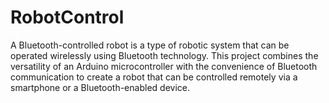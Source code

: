 # RobotControl
A Bluetooth-controlled robot is a type of robotic system that can be operated wirelessly using Bluetooth technology. This project combines the versatility of an Arduino microcontroller with the convenience of Bluetooth communication to create a robot that can be controlled remotely via a smartphone or a Bluetooth-enabled device.
